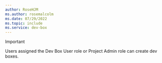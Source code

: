 ```yaml
---
author: RoseHJM
ms.author: rosemalcolm
ms.date: 07/29/2022
ms.topic: include
ms.service: dev-box
---
```


> [!IMPORTANT]
> Users assigned the Dev Box User role or Project Admin role can create dev boxes. 
